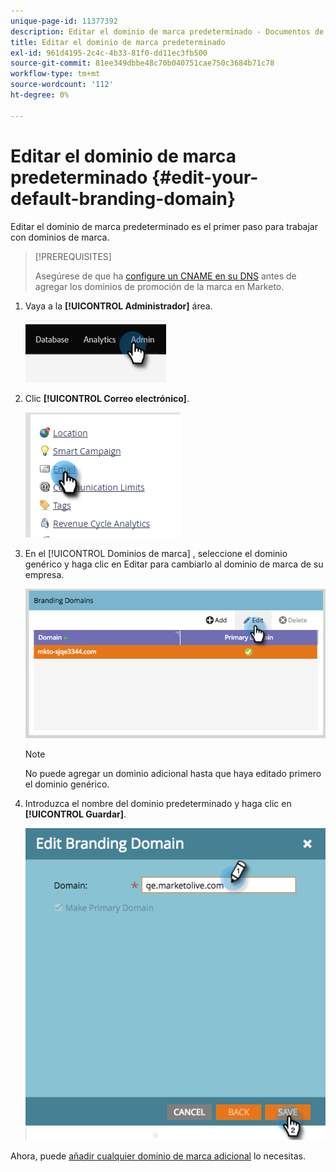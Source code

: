 ```yaml
---
unique-page-id: 11377392
description: Editar el dominio de marca predeterminado - Documentos de Marketo - Documentación del producto
title: Editar el dominio de marca predeterminado
exl-id: 961d4195-2c4c-4b33-81f0-dd11ec3fb500
source-git-commit: 81ee349dbbe48c70b040751cae750c3684b71c78
workflow-type: tm+mt
source-wordcount: '112'
ht-degree: 0%

---
```


# Editar el dominio de marca predeterminado {#edit-your-default-branding-domain}

Editar el dominio de marca predeterminado es el primer paso para trabajar con dominios de marca.

>[!PREREQUISITES]
>
>Asegúrese de que ha [configure un CNAME en su DNS](/help/marketo/getting-started/setup/configure-protocols-for-marketo.md) antes de agregar los dominios de promoción de la marca en Marketo.

1. Vaya a la **[!UICONTROL Administrador]** área.

   ![](assets/edit-your-default-branding-domain-1.png)

1. Clic **[!UICONTROL Correo electrónico]**.

   ![](assets/edit-your-default-branding-domain-2.png)

1. En el [!UICONTROL Dominios de marca] , seleccione el dominio genérico y haga clic en Editar para cambiarlo al dominio de marca de su empresa.

   ![](assets/edit-your-default-branding-domain-3.png)

   >[!NOTE]
   >
   >No puede agregar un dominio adicional hasta que haya editado primero el dominio genérico.

1. Introduzca el nombre del dominio predeterminado y haga clic en **[!UICONTROL Guardar]**.

   ![](assets/edit-your-default-branding-domain-4.png)

Ahora, puede [añadir cualquier dominio de marca adicional](/help/marketo/product-docs/administration/email-setup/add-multiple-branding-domains/add-an-additional-branding-domain.md) lo necesitas.
